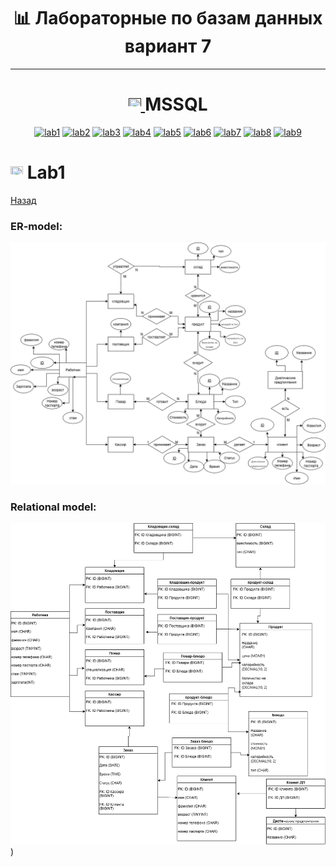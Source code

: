 <h1 align="center">📊 Лабораторные по базам данных вариант 7</h1>

<div align="center">
  
</div>

---

<h1 name="content" align="center">
  <a href="">
    <img src="https://github.com/user-attachments/assets/e080adec-6af7-4bd2-b232-d43cb37024ac" width="20" height="20"/>
  </a> 
  MSSQL
</h1>

<p align="center">
  <a href="#-lab1"><img alt="lab1" src="https://img.shields.io/badge/Lab1-blue"></a> 
  <a href="#-lab2"><img alt="lab2" src="https://img.shields.io/badge/Lab2-red"></a>
  <a href="#-lab3"><img alt="lab3" src="https://img.shields.io/badge/Lab3-green"></a>
  <a href="#-lab4"><img alt="lab4" src="https://img.shields.io/badge/Lab4-yellow"></a>
  <a href="#-lab5"><img alt="lab5" src="https://img.shields.io/badge/Lab5-gray"></a>
  <a href="#-lab6"><img alt="lab6" src="https://img.shields.io/badge/Lab6-orange"></a> 
  <a href="#-lab7"><img alt="lab7" src="https://img.shields.io/badge/Lab7-brown"></a>
  <a href="#-lab8"><img alt="lab8" src="https://img.shields.io/badge/Lab8-purple"></a>
  <a href="#-lab9"><img alt="lab9" src="https://img.shields.io/badge/Lab9-violet"></a> 
</p>

# <a id="-lab1"></a><img src="https://github.com/user-attachments/assets/e080adec-6af7-4bd2-b232-d43cb37024ac" width="20" height="20"/> Lab1
[Назад](#content)

<h3 align="center">

### ER-model:
![ER-model](https://github.com/vanserych/PMI-3/blob/8c9cddbf3a410c4cd2a14ec63bcf126128d51a4f/%D0%9A%D0%B0%D1%80%D1%82%D0%B8%D0%BD%D0%BA%D0%B8/%D0%94%D0%B8%D0%B5%D1%82%D0%B8%D1%87%D0%B5%D1%81%D0%BA%D0%B0%D1%8F%20%D1%81%D1%82%D0%BE%D0%BB%D0%BE%D0%B2%D0%B0%D1%8F%20ER-%D0%BC%D0%BE%D0%B4%D0%B5%D0%BB%D1%8C%20%D0%A5%D1%80%D1%83%D0%BB%D0%B5%D0%B2%20%D0%98..png)

### Relational model:
![REL-model](https://github.com/vanserych/PMI-3/blob/40f773fee537ba51e3ddf5f254f3b9c066ad4c69/%D0%9A%D0%B0%D1%80%D1%82%D0%B8%D0%BD%D0%BA%D0%B8/%D0%A0%D0%9C%20%D0%A5%D1%80%D1%83%D0%BB%D1%91%D0%B2.png))

